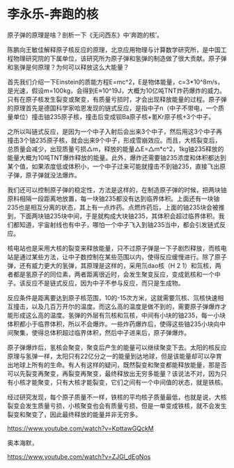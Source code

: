 # 李永乐-奔跑的核
原子弹的原理是啥？剖析一下《无问西东》中‘奔跑的核’。

陈鹏向王敏佳解释原子核反应的原理，北京应用物理与计算数学研究所，是中国工程物理研究院的下属单位，该研究所为原子弹和氢弹的制造做了很大贡献。原子弹和氢弹是何原理？为何可以释放这么大能量？

首先我们介绍一下Einstein的质能方程E=mc^2，E是物体能量，c=3*10^8m/s，是光速，假设m=100kg，会得到E≈10^19J，大概为10亿吨TNT炸药爆炸的威力。只有在原子核发生裂变或聚变，有质量亏损时，才会出现释放能量的过程。原子弹的原理首先是德国科学家哈恩发现的链式反应，是指中子n（中子不带电，一个质量单位）撞击铀235原子核，撞击后变成钡Ba原子核+氪Kr原子核+3个中子。

之所以叫链式反应，是因为一个中子入射后会出来3个中子，然后用这3个中子再撞击3个铀235原子核，就会出来9个中子，形成雪崩效应。而且，大核裂变后，总质量会减少，出现质量亏损△m，释放的能量△E=△m*c^2，1kg铀235释放的能量大概为10吨TNT爆炸释放的能量。此外，爆炸还需要铀235浓度和体积都达到某个值，如果浓度低或体积小，一个中子过来可能就撞击不到铀235，直接飞出原子弹，原子弹就没法爆炸。

我们还可以控制原子弹的稳定性，方法是这样的，在制造原子弹的时候，把两块铀原料相隔一段距离地放置，每一块铀235都没有达到临界体积。上面还有一块铀235也是相互分离的状态，其上有一点炸药。点燃炸药后，上面的铀235块会被推到，下面两块铀235块中间，于是就构成大块铀235，其体积会超过临界体积。我们都知道，宇宙射线也有中子，哪怕一个中子飞入到铀235当中，都会引发链式反应。

核电站也是采用大核的裂变来释放能量，只不过原子弹是一下子剧烈释放，而核电站是通过某些方法，让中子数控制在某些范围以内，使得反应缓慢进行。除了原子弹，还有威力更大的氢弹，其原理是这样的，采用氘dao核（H 2 1）和氚核，两者都是氢原子的同位素，两者距离很近时，会发生聚变反应，变成氦核和一个中子。该反应不是链式反应，因为中子不参与反应，而只是生成物。

反应条件是距离要达到原子核范围，10的-15次方米，这就需要氘核、氚核快速相互撞击，以及几百万开尔的温度。而这么高的温度是做不到的，需要原子弹爆炸才能形成这么高的温度。氢弹的外层有氘核和氚核，中间有小块的铀235，每一小块体积都小于临界体积，所以不会爆炸。一些炸药爆炸后，使得这些铀235小块向中间聚集，使得总体积超过临界体积，然后中子进来后，原子弹爆炸。

原子弹爆炸后，氢核会聚变，聚变后产生的能量可以继续聚变下去。太阳的核反应原理与氢弹一样，太阳只有22亿分之一的能量到达地球，但是该能量却可以孕育出地球上所有的生命。有人有这样的疑问，既然裂变和聚变都能释放能量，那是否可以先裂变再聚变，再裂变再聚变，最终释放出无穷多能量？该说法不对，因为只有小核才能聚变，只有大核才能裂变，它们之间有一个中间值的状态，就是铁核。

经过研究发现，每个原子质量不一样，铁核的平均核子质量最低，也就是说，大核裂变会发生质量亏损，小核聚变也会有质量亏损，但是一单变成铁核，就不会发生裂变和聚变了，因此最终释放的能量并非无穷多。

https://www.youtube.com/watch?v=KpttawGQckM

奥本海默，

https://www.youtube.com/watch?v=ZJGl_dEgNos


